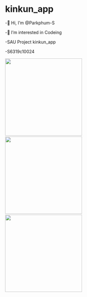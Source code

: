 # kinkun_app

-👋 Hi, I’m @Parkphum-S

-👀 I’m interested in Codeing

-SAU Project kinkun_app

-S6319c10024

<img src="https://i.ibb.co/MfJ9SZX/Screen-Shot-2565-07-03-at-17-38-38.png" width="250"> &nbsp; <img src ="https://i.ibb.co/Kx8PPfx/Screen-Shot-2565-07-03-at-17-38-02.png" width="250"> &nbsp; <img src ="https://i.ibb.co/bFvZjb0/Screen-Shot-2565-07-03-at-17-37-50.png" width="250">

